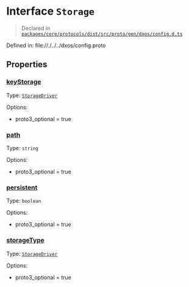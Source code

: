# Interface `Storage`
> Declared in [`packages/core/protocols/dist/src/proto/gen/dxos/config.d.ts`]()

Defined in:
   file://./../../dxos/config.proto
## Properties
### [keyStorage]()
Type: <code>[StorageDriver](/api/@dxos/config/enums#StorageDriver)</code>

Options:
  - proto3_optional = true
### [path]()
Type: <code>string</code>

Options:
  - proto3_optional = true
### [persistent]()
Type: <code>boolean</code>

Options:
  - proto3_optional = true
### [storageType]()
Type: <code>[StorageDriver](/api/@dxos/config/enums#StorageDriver)</code>

Options:
  - proto3_optional = true